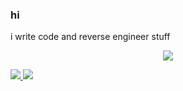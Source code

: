### hi
i write code and reverse engineer stuff  

<p align="center">
  <img src="https://github-readme-stats.vercel.app/api?username=qtkite&theme=default&show_icons=true">
</p>
  
<a href="https://github.com/qtKite">
  <img src="https://komarev.com/ghpvc/?username=qtKite&style=flat-square&color=red" />
</a>
<a href="https://github.com/qtKite">
  <img src="https://img.shields.io/github/followers/qtKite?style=social" />
</a>
